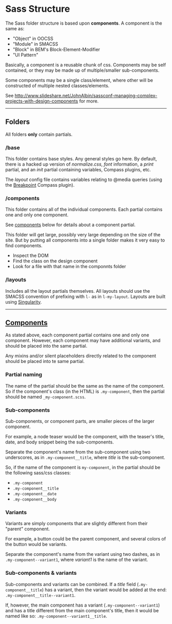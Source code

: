 # Sass Structure

The Sass folder structure is based upon **components**. A component is the same as:

* "Object" in OOCSS
* "Module" in SMACSS
* "Block" in BEM's Block-Element-Modifier
* "UI Pattern"

Basically, a component is a reusable chunk of css. Components may be self contained, or they may be made up of multiple/smaller sub-components.

Some components may be a single class/element, where other will be constructed of multiple nested classes/elements.

See <http://www.slideshare.net/JohnAlbin/sassconf-managing-complex-projects-with-design-components> for more.

--------------------

## Folders

All folders **only** contain partials.

### /base

This folder contains base styles. Any general styles go here. By default, there is a hacked up version of _normalize.css_, _font_ information, a _print_ partial, and an _init_ partial containing variables, Compass plugins, etc.

The _layout_ config file contains variables relating to @media queries (using the [Breakpoint](http://breakpoint-sass.com/) Compass plugin).

### /components

This folder contains all of the individual components. Each partial contains one and only one component.

See [components](#components) below for details about a component partial.

This folder will get large, possibly very large depending on the size of the site. But by putting all components into a single folder makes it very easy to find components.

* Inspect the DOM
* Find the class on the design component
* Look for a file with that name in the componnts folder

### /layouts

Includes all the layout partials themselves. All layouts should use the SMACSS convention of prefixing with `l-` as in `l-my-layout`. Layouts are built using [Singularity](https://github.com/Team-Sass/Singularity).

--------------------

## [Components](id:components)

As stated above, each component partial contains one and only one component. However, each component may have additional variants, and should be placed into the same partial.

Any mixins and/or silent placeholders directly related to the component should be placed into te same partial.

### Partial naming

The name of the partial should be the same as the name of the component. So if the component's class (in the HTML) is `.my-component`, then the partial should be named `_my-component.scss`.

### Sub-components

Sub-components, or component parts, are smaller pieces of the larger component.

For example, a node teaser would be the component, with the teaser's title, date, and body snippet being the sub-components.

Separate the component's name from the sub-component using two underscores, as in `.my-component__title`, where _title_ is the sub-component.

So, if the name of the component is `my-component`, in the partial should be the following sass/css classes:

* `.my-component`
* `.my-component__title`
* `.my-component__date`
* `.my-component__body`

### Variants

Variants are simply components that are slightly different from their "parent" component.

For example, a button could be the parent component, and several colors of the button would be variants.

Separate the component's name from the variant using two dashes, as in `.my-component--variant1`, where _variant1_ is the name of the variant.

### Sub-components & variants

Sub-components and variants can be combined. If a _title_ field (`.my-component__title`) has a variant, then the variant would be added at the end: `.my-component__title--variant1`.

If, however, the main component has a variant (`.my-component--variant1`) and has a title different from the main component's title, then it would be named like so: `.my-component--variant1__title`.
